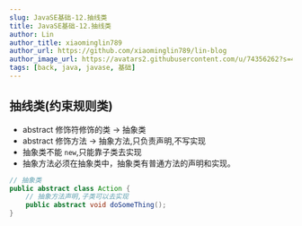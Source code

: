 ```yaml
---
slug: JavaSE基础-12.抽线类
title: JavaSE基础-12.抽线类
author: Lin
author_title: xiaominglin789
author_url: https://github.com/xiaominglin789/lin-blog
author_image_url: https://avatars2.githubusercontent.com/u/74356262?s=400&u=51bc963a308dd3748ba5133c9cfd29eb3bc0c207&v=4
tags: [back, java, javase, 基础]
---
```


## 抽线类(约束规则类)
- abstract 修饰符修饰的类 -> 抽象类
- abstract 修饰方法 -> 抽象方法,只负责声明,不写实现
- 抽象类不能 `new`,只能靠子类去实现
- 抽象方法必须在抽象类中，抽象类有普通方法的声明和实现。

```java
// 抽象类
public abstract class Action {
	// 抽象方法声明,子类可以去实现
	public abstract void doSomeThing();
}
```
